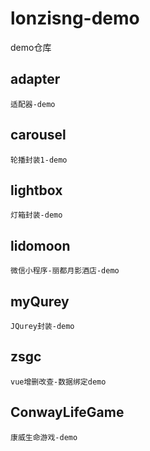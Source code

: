 # lonzisng-demo

demo仓库

## adapter

    适配器-demo

## carousel

    轮播封装1-demo

## lightbox

    灯箱封装-demo

## lidomoon

    微信小程序-丽都月影酒店-demo

## myQurey

    JQurey封装-demo

## zsgc

    vue增删改查-数据绑定demo

## ConwayLifeGame

    康威生命游戏-demo
